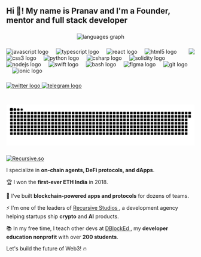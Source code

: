 <h2 align="left">Hi 👋! My name is Pranav and I'm a Founder, mentor and full stack developer</h2>

###

<div align="center">
  <img src="https://github-readme-stats.vercel.app/api/top-langs?username=pranav-singhal&locale=en&hide_title=false&layout=compact&card_width=320&langs_count=5&theme=dracula&hide_border=false" height="150" alt="languages graph"  />
</div>

###

<img align="right" height="150" src="https://www.recursive.so/_next/image?url=%2Fimages%2Fpranav-glow.png&w=2048&q=75"  />

###

<div align="left">
  <img src="https://cdn.jsdelivr.net/gh/devicons/devicon/icons/javascript/javascript-original.svg" height="30" alt="javascript logo"  />
  <img width="12" />
  <img src="https://cdn.jsdelivr.net/gh/devicons/devicon/icons/typescript/typescript-original.svg" height="30" alt="typescript logo"  />
  <img width="12" />
  <img src="https://cdn.jsdelivr.net/gh/devicons/devicon/icons/react/react-original.svg" height="30" alt="react logo"  />
  <img width="12" />
  <img src="https://cdn.jsdelivr.net/gh/devicons/devicon/icons/html5/html5-original.svg" height="30" alt="html5 logo"  />
  <img width="12" />
  <img src="https://cdn.jsdelivr.net/gh/devicons/devicon/icons/css3/css3-original.svg" height="30" alt="css3 logo"  />
  <img width="12" />
  <img src="https://cdn.jsdelivr.net/gh/devicons/devicon/icons/python/python-original.svg" height="30" alt="python logo"  />
  <img width="12" />
  <img src="https://cdn.jsdelivr.net/gh/devicons/devicon/icons/csharp/csharp-original.svg" height="30" alt="csharp logo"  />
  <img width="12" />
  <img src="https://cdn.jsdelivr.net/gh/devicons/devicon/icons/solidity/solidity-original.svg" height="30" alt="solidity logo"  />
  <img width="12" />
  <img src="https://cdn.jsdelivr.net/gh/devicons/devicon/icons/nodejs/nodejs-original.svg" height="30" alt="nodejs logo"  />
  <img width="12" />
  <img src="https://cdn.jsdelivr.net/gh/devicons/devicon/icons/swift/swift-original.svg" height="30" alt="swift logo"  />
  <img width="12" />
  <img src="https://cdn.jsdelivr.net/gh/devicons/devicon/icons/bash/bash-original.svg" height="30" alt="bash logo"  />
  <img width="12" />
  <img src="https://cdn.jsdelivr.net/gh/devicons/devicon/icons/figma/figma-original.svg" height="30" alt="figma logo"  />
  <img width="12" />
  <img src="https://cdn.jsdelivr.net/gh/devicons/devicon/icons/git/git-original.svg" height="30" alt="git logo"  />
  <img width="12" />
  <img src="https://cdn.jsdelivr.net/gh/devicons/devicon/icons/ionic/ionic-original.svg" height="30" alt="ionic logo"  />
</div>

###

<div align="left">
  <a href="https://x.com/_pranav_singhal" target="_blank">
    <img src="https://img.shields.io/static/v1?message=Twitter&logo=twitter&label=Follow%20me&color=1DA1F2&logoColor=black&labelColor=&style=for-the-badge" height="35" alt="twitter logo"  />
  </a>
  <a href="https://t.me/singhal_pranav" target="_blank">
    <img src="https://img.shields.io/static/v1?message=Telegram&logo=telegram&label=DM%20Me!&color=2CA5E0&logoColor=white&labelColor=&style=for-the-badge" height="35" alt="telegram logo"  />
  </a>
</div>

###

<br clear="both">

<img src="https://raw.githubusercontent.com/pranav-singhal/pranav-singhal/output/snake.svg" alt="Snake animation" />

###

<p align="left">
  <a href="https://recursive.so">
    <img src="https://www.recursive.so/_next/image?url=%2Fimages%2Frecursive-logo.png&w=1080&q=75" alt="Recursive.so" width="150">
  </a>
</p>



I specialize in **on-chain agents, DeFi protocols, and dApps**.  

🏆 I won the **first-ever ETH India** in 2018.  

🚀 I've built **blockchain-powered apps and protocols** for dozens of teams.  

⚡ I'm one of the leaders of  <a href="https://recursive.so" style="display: inline;"> Recursive Studios </a>, a development agency helping startups ship **crypto** and **AI** products.

📚 In my free time, I teach other devs at <a href="https://dblocked.io" style="display: inline;"> DBlockEd </a>, my **developer education nonprofit** with over **200 students**.  

Let's build the future of Web3! 🔥
